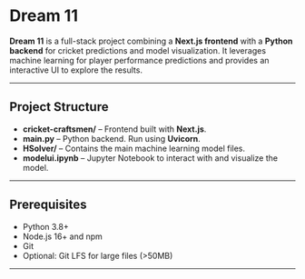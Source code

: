 # Dream 11

**Dream 11** is a full-stack project combining a **Next.js frontend** with a **Python backend** for cricket predictions and model visualization. It leverages machine learning for player performance predictions and provides an interactive UI to explore the results.

---

## Project Structure

- **cricket-craftsmen/** – Frontend built with **Next.js**.  
- **main.py** – Python backend. Run using **Uvicorn**.  
- **HSolver/** – Contains the main machine learning model files.  
- **modelui.ipynb** – Jupyter Notebook to interact with and visualize the model.  

---

## Prerequisites

- Python 3.8+  
- Node.js 16+ and npm  
- Git  
- Optional: Git LFS for large files (>50MB)

---

